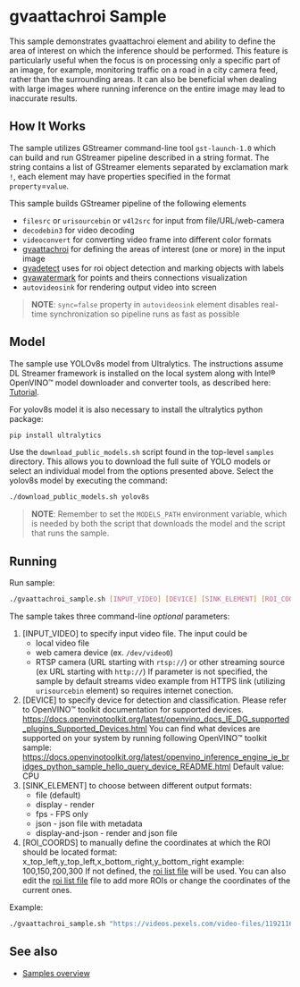 # gvaattachroi Sample

This sample demonstrates gvaattachroi element and ability to define the area of interest on which the inference should be performed. This feature is particularly useful when the focus is on processing only a specific part of an image, for example, monitoring traffic on a road in a city camera feed, rather than the surrounding areas. It can also be beneficial when dealing with large images where running inference on the entire image may lead to inaccurate results.

## How It Works

The sample utilizes GStreamer command-line tool `gst-launch-1.0` which can build and run GStreamer pipeline described in a string format.
The string contains a list of GStreamer elements separated by exclamation mark `!`, each element may have properties specified in the format `property`=`value`.

This sample builds GStreamer pipeline of the following elements

* `filesrc` or `urisourcebin` or `v4l2src` for input from file/URL/web-camera
* `decodebin3` for video decoding
* `videoconvert` for converting video frame into different color formats
* [gvaattachroi](https://dlstreamer.github.io/elements/gvaattachroi.html) for defining the areas of interest (one or more) in the input image
* [gvadetect](https://dlstreamer.github.io/elements/gvadetect.html) uses for roi object detection and marking objects with labels
* [gvawatermark](https://dlstreamer.github.io/elements/gvawatermark.html) for points and theirs connections visualization
* `autovideosink` for rendering output video into screen

> **NOTE**: `sync=false` property in `autovideosink` element disables real-time synchronization so pipeline runs as fast as possible

## Model

The sample use YOLOv8s model from Ultralytics. The instructions assume DL Streamer framework is installed on the local system along with Intel® OpenVINO™ model downloader and converter tools,
as described here: [Tutorial](https://dlstreamer.github.io/get_started/tutorial.html#tutorial-setup).

For yolov8s model it is also necessary to install the ultralytics python package:

```sh
pip install ultralytics
```

Use the `download_public_models.sh` script found in the top-level `samples` directory. This allows you to download the full suite of YOLO models or select an individual model from the options presented above.
Select the yolov8s model by executing the command:

```sh
./download_public_models.sh yolov8s
```

> **NOTE**: Remember to set the `MODELS_PATH` environment variable, which is needed by both the script that downloads the model and the script that runs the sample.

## Running

Run sample:

```sh
./gvaattachroi_sample.sh [INPUT_VIDEO] [DEVICE] [SINK_ELEMENT] [ROI_COORDS]
```

The sample takes three command-line *optional* parameters:

1. [INPUT_VIDEO] to specify input video file.
    The input could be
    * local video file
    * web camera device (ex. `/dev/video0`)
    * RTSP camera (URL starting with `rtsp://`) or other streaming source (ex URL starting with `http://`)
    If parameter is not specified, the sample by default streams video example from HTTPS link (utilizing `urisourcebin` element) so requires internet conection.
2. [DEVICE] to specify device for detection and classification.
        Please refer to OpenVINO™ toolkit documentation for supported devices.
        <https://docs.openvinotoolkit.org/latest/openvino_docs_IE_DG_supported_plugins_Supported_Devices.html>
        You can find what devices are supported on your system by running following OpenVINO™ toolkit sample:
        <https://docs.openvinotoolkit.org/latest/openvino_inference_engine_ie_bridges_python_sample_hello_query_device_README.html>
        Default value: CPU
3. [SINK_ELEMENT] to choose between different output formats:
    * file (default)
    * display - render
    * fps - FPS only
    * json - json file with metadata
    * display-and-json - render and json file
4. [ROI_COORDS] to manually define the coordinates at which the ROI should be located
    format: x_top_left,y_top_left,x_bottom_right,y_bottom_right
    example: 100,150,200,300
    If not defined, the [roi list file](roi_list.json) will be used.
    You can also edit the [roi list file](roi_list.json) file to add more ROIs
    or change the coordinates of the current ones.

Example:

```sh
./gvaattachroi_sample.sh "https://videos.pexels.com/video-files/1192116/1192116-sd_640_360_30fps.mp4" GPU file 100,150,200,300
```

## See also

* [Samples overview](../../README.md)
